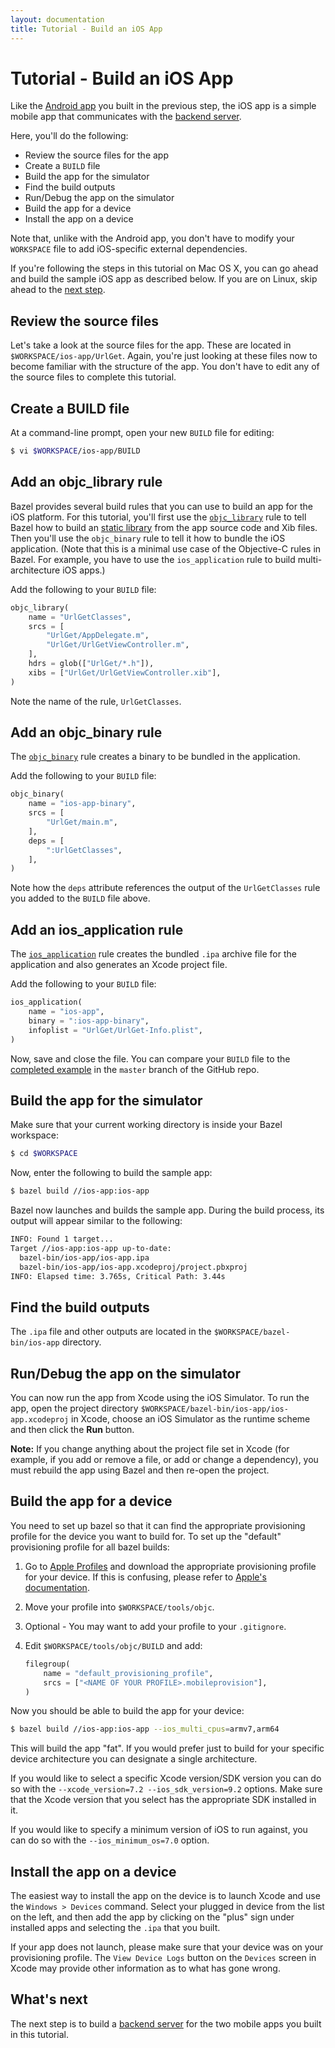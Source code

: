 ```yaml
---
layout: documentation
title: Tutorial - Build an iOS App
---
```


# Tutorial - Build an iOS App

Like the [Android app](android-app.md) you built in the previous step, the iOS
app is a simple mobile app that communicates with the
[backend server](backend-server.md).

Here, you'll do the following:

*   Review the source files for the app
*   Create a `BUILD` file
*   Build the app for the simulator
*   Find the build outputs
*   Run/Debug the app on the simulator
*   Build the app for a device
*   Install the app on a device

Note that, unlike with the Android app, you don't have to modify your
`WORKSPACE` file to add iOS-specific external dependencies.

If you're following the steps in this tutorial on Mac OS X, you can go ahead
and build the sample iOS app as described below. If you are on Linux, skip ahead
to the [next step](backend-server.md).

## Review the source files

Let's take a look at the source files for the app. These are located in
`$WORKSPACE/ios-app/UrlGet`. Again, you're just looking at these files now to
become familiar with the structure of the app. You don't have to edit any of the
source files to complete this tutorial.

## Create a BUILD file

At a command-line prompt, open your new `BUILD` file for editing:

```bash
$ vi $WORKSPACE/ios-app/BUILD
```

## Add an objc_library rule

Bazel provides several build rules that you can use to build an app for the
iOS platform. For this tutorial, you'll first use the
[`objc_library`](/docs/be/objective-c.html#objc_library) rule to tell Bazel
how to build an
[static library](https://developer.apple.com/library/ios/technotes/iOSStaticLibraries/Introduction.html)
from the app source code and Xib files. Then you'll use the
`objc_binary` rule to tell it how to bundle the iOS application. (Note that
this is a minimal use case of the Objective-C rules in Bazel. For example, you
have to use the `ios_application` rule to build multi-architecture iOS
apps.)

Add the following to your `BUILD` file:

```python
objc_library(
    name = "UrlGetClasses",
    srcs = [
        "UrlGet/AppDelegate.m",
        "UrlGet/UrlGetViewController.m",
    ],
    hdrs = glob(["UrlGet/*.h"]),
    xibs = ["UrlGet/UrlGetViewController.xib"],
)
```

Note the name of the rule, `UrlGetClasses`.

## Add an objc_binary rule

The [`objc_binary`](/docs/be/objective-c.html#objc_binary) rule creates a
binary to be bundled in the application.

Add the following to your `BUILD` file:

```python
objc_binary(
    name = "ios-app-binary",
    srcs = [
        "UrlGet/main.m",
    ],
    deps = [
        ":UrlGetClasses",
    ],
)

```
Note how the `deps` attribute references the output of the
`UrlGetClasses` rule you added to the `BUILD` file above.

## Add an ios_application rule

The [`ios_application`](/docs/be/objective-c.html#ios_application) rule
creates the bundled `.ipa` archive file for the application and also generates
an Xcode project file.

Add the following to your `BUILD` file:

```python
ios_application(
    name = "ios-app",
    binary = ":ios-app-binary",
    infoplist = "UrlGet/UrlGet-Info.plist",
)
```

Now, save and close the file. You can compare your `BUILD` file to the
[completed example](https://github.com/bazelbuild/examples/blob/master/tutorial/ios-app/BUILD)
in the `master` branch of the GitHub repo.

## Build the app for the simulator

Make sure that your current working directory is inside your Bazel workspace:

```bash
$ cd $WORKSPACE
```

Now, enter the following to build the sample app:

```bash
$ bazel build //ios-app:ios-app
```

Bazel now launches and builds the sample app. During the build process, its
output will appear similar to the following:

```bash
INFO: Found 1 target...
Target //ios-app:ios-app up-to-date:
  bazel-bin/ios-app/ios-app.ipa
  bazel-bin/ios-app/ios-app.xcodeproj/project.pbxproj
INFO: Elapsed time: 3.765s, Critical Path: 3.44s
```

## Find the build outputs

The `.ipa` file and other outputs are located in the
`$WORKSPACE/bazel-bin/ios-app` directory.

## Run/Debug the app on the simulator

You can now run the app from Xcode using the iOS Simulator. To run the app,
open the project directory `$WORKSPACE/bazel-bin/ios-app/ios-app.xcodeproj` in
Xcode, choose an iOS Simulator as the runtime scheme and then click the **Run**
button.

**Note:** If you change anything about the project file set in Xcode (for
example, if you add or remove a file, or add or change a dependency), you must
rebuild the app using Bazel and then re-open the project.

## Build the app for a device

You need to set up bazel so that it can find the appropriate provisioning
profile for the device you want to build for. To set up the "default"
provisioning profile for all bazel builds:

   1. Go to [Apple Profiles](https://developer.apple.com/account/ios/profile/profileList.action)
      and download the appropriate provisioning profile for your device.
      If this is confusing, please refer to [Apple's documentation](https://developer.apple.com/library/ios/documentation/IDEs/Conceptual/AppDistributionGuide/MaintainingProfiles/MaintainingProfiles.html).
   1. Move your profile into `$WORKSPACE/tools/objc`.
   1. Optional - You may want to add your profile to your `.gitignore`.
   1. Edit `$WORKSPACE/tools/objc/BUILD` and add:

      ```python
      filegroup(
          name = "default_provisioning_profile",
          srcs = ["<NAME OF YOUR PROFILE>.mobileprovision"],
      )
      ```

Now you should be able to build the app for your device:

```bash
$ bazel build //ios-app:ios-app --ios_multi_cpus=armv7,arm64
```

This will build the app "fat". If you would prefer just to build for
your specific device architecture you can designate a single architecture.

If you would like to select a specific Xcode version/SDK version you can do so
with the `--xcode_version=7.2 --ios_sdk_version=9.2` options. Make sure that
the Xcode version that you select has the appropriate SDK installed in it.

If you would like to specify a minimum version of iOS to run against, you can
do so with the `--ios_minimum_os=7.0` option.

## Install the app on a device

The easiest way to install the app on the device is to launch Xcode and use the
`Windows > Devices` command. Select your plugged in device from the list on the
left, and then add the app by clicking on the "plus" sign under installed apps
and selecting the `.ipa` that you built.

If your app does not launch, please make sure that your device was on your
provisioning profile. The `View Device Logs` button on the `Devices` screen in
Xcode may provide other information as to what has gone wrong.

## What's next

The next step is to build a [backend server](backend-server.md) for the two
mobile apps you built in this tutorial.
